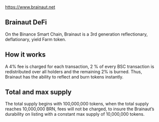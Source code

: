 https://www.brainaut.net

## Brainaut DeFi 
On the Binance Smart Chain, Brainaut is a 3rd generation reflectionary,
deflationary, yield Farm token. 

## How it works
A 4% fee is charged for each transaction, 2 % of
every BSC transaction is redistributed over all holders and the remaining 2% is
burned. Thus, Brainaut has the ability to reflect and burn tokens instantly.


## Total and max supply 
The total supply begins with 100,000,000 tokens, when the total supply reaches
10,000,000 BRN, fees will not be charged, to insure the Brainaut’s durability on
listing with a constant max supply of 10,000,000 tokens.
